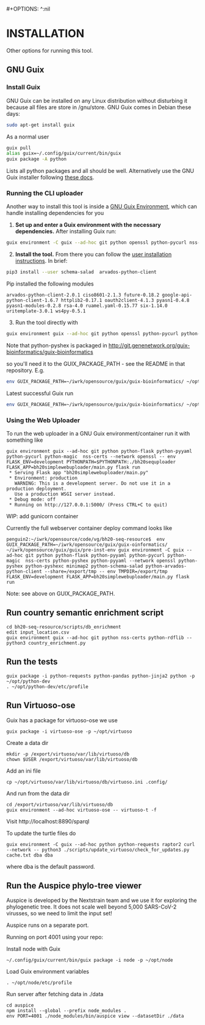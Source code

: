 #+OPTIONS: ^:nil

# INSTALLATION

Other options for running this tool.

## GNU Guix

### Install Guix

GNU Guix can be installed on any Linux distribution without disturbing
it because all files are store in /gnu/store.  GNU Guix comes in
Debian these days:

```sh
sudo apt-get install guix
```

As a normal user

```sh
guix pull
alias guix=~/.config/guix/current/bin/guix
guix package -A python
```

Lists all python packages and all should be well. Alternatively use
the GNU Guix installer following [these
docs](https://guix.gnu.org/en/download/).

### Running the CLI uploader

Another way to install this tool is inside a [GNU Guix Environment](https://guix.gnu.org/manual/en/html_node/Invoking-guix-environment.html), which can handle installing dependencies for you

1. **Set up and enter a Guix environment with the necessary dependencies.** After installing Guix run:

```sh
guix environment -C guix --ad-hoc git python openssl python-pycurl nss-certs
```

2. **Install the tool.** From there you can follow the [user installation instructions](#installation-with-pip3---user). In brief:

```sh
pip3 install --user schema-salad  arvados-python-client
```

Pip installed the following modules

```
arvados-python-client-2.0.1 ciso8601-2.1.3 future-0.18.2 google-api-python-client-1.6.7 httplib2-0.17.1 oauth2client-4.1.3 pyasn1-0.4.8 pyasn1-modules-0.2.8 rsa-4.0 ruamel.yaml-0.15.77 six-1.14.0 uritemplate-3.0.1 ws4py-0.5.1
```

3. Run the tool directly with

```sh
guix environment guix --ad-hoc git python openssl python-pycurl python-magic nss-certs python-pyshex -- python3 bh20sequploader/main.py example/maximum_metadata_example.yaml example/sequence.fasta
```

Note that python-pyshex is packaged in
http://git.genenetwork.org/guix-bioinformatics/guix-bioinformatics

so you'll need it to the GUIX_PACKAGE_PATH - see the README in that
repository. E.g.

```sh
env GUIX_PACKAGE_PATH=~/iwrk/opensource/guix/guix-bioinformatics/ ~/opt/guix/bin/guix environment -C guix --ad-hoc git python python-flask python-pyyaml python-pycurl python-magic  nss-certs python-pyshex python-pyyaml --network openssl python-pyshex python-pyshexc minimap2 python-schema-salad python-arvados-python-client --share=/export/tmp -- env TMPDIR=/export/tmp python3 bh20sequploader/main.py --help
```

Latest successful Guix run

```sh
env GUIX_PACKAGE_PATH=~/iwrk/opensource/guix/guix-bioinformatics/ ~/opt/guix/bin/guix environment guix --ad-hoc git python openssl python-pycurl python-magic nss-certs python-pyshex python-arvados-python-client python-schema-salad minimap2 -- python3 bh20sequploader/main.py  scripts/uthsc_samples/yaml/AL_UT14.yaml scripts/uthsc_samples/yaml/AL_UT14.fa
```

### Using the Web Uploader

To run the web uploader in a GNU Guix environment/container run it with something like

```
guix environment guix --ad-hoc git python python-flask python-pyyaml python-pycurl python-magic  nss-certs --network openssl -- env FLASK_ENV=development PYTHONPATH=$PYTHONPATH:./bh20sequploader FLASK_APP=bh20simplewebuploader/main.py flask run
 * Serving Flask app "bh20simplewebuploader/main.py"
 * Environment: production
   WARNING: This is a development server. Do not use it in a production deployment.
   Use a production WSGI server instead.
 * Debug mode: off
 * Running on http://127.0.0.1:5000/ (Press CTRL+C to quit)
```

WIP: add gunicorn container

Currently the full webserver container deploy command looks like

```
penguin2:~/iwrk/opensource/code/vg/bh20-seq-resource$  env GUIX_PACKAGE_PATH=~/iwrk/opensource/guix/guix-oinformatics/ ~/iwrk/opensource/guix/guix/pre-inst-env guix environment -C guix --ad-hoc git python python-flask python-pyyaml python-pycurl python-magic  nss-certs python-pyshex python-pyyaml --network openssl python-pyshex python-pyshexc minimap2 python-schema-salad python-arvados-python-client --share=/export/tmp -- env TMPDIR=/export/tmp FLASK_ENV=development FLASK_APP=bh20simplewebuploader/main.py flask run
```

Note: see above on GUIX_PACKAGE_PATH.

## Run country semantic enrichment script

    cd bh20-seq-resource/scripts/db_enrichment
    edit input_location.csv
    guix environment guix --ad-hoc git python nss-certs python-rdflib -- python3 country_enrichment.py

## Run the tests

    guix package -i python-requests python-pandas python-jinja2 python -p ~/opt/python-dev
    . ~/opt/python-dev/etc/profile


## Run Virtuoso-ose

Guix has a package for virtuoso-ose we use

    guix package -i virtuoso-ose -p ~/opt/virtuoso

Create a data dir

    mkdir -p /export/virtuoso/var/lib/virtuoso/db
    chown $USER /export/virtuoso/var/lib/virtuoso/db

Add an ini file

    cp ~/opt/virtuoso/var/lib/virtuoso/db/virtuoso.ini .config/

And run from the data dir

    cd /export/virtuoso/var/lib/virtuoso/db
    guix environment --ad-hoc virtuoso-ose -- virtuoso-t -f

Visit http://localhost:8890/sparql

To update the turtle files do

    guix environment -C guix --ad-hoc python python-requests raptor2 curl --network -- python3 ./scripts/update_virtuoso/check_for_updates.py cache.txt dba dba

where dba is the default password.

## Run the Auspice phylo-tree viewer

Auspice is developed by the Nextstrain team and we use it for
exploring the phylogenetic tree. It does not scale well beyond 5,000
SARS-CoV-2 virusses, so we need to limit the input set!

Auspice runs on a separate port.

Running on port 4001 using your repo:

Install node with Guix

    ~/.config/guix/current/bin/guix package -i node -p ~/opt/node

Load Guix environment variables

    . ~/opt/node/etc/profile

Run server after fetching data in ./data

    cd auspice
    npm install --global --prefix node_modules .
    env PORT=4001 ./node_modules/bin/auspice view --datasetDir ./data
